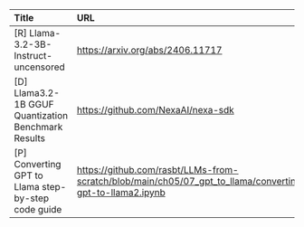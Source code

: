 | Title                                               | URL                                                                                                      |   Score | Date                |
|:----------------------------------------------------|:---------------------------------------------------------------------------------------------------------|--------:|:--------------------|
| [R] Llama-3.2-3B-Instruct-uncensored                | https://arxiv.org/abs/2406.11717                                                                         |      49 | 2024-09-27 15:53:07 |
| [D] Llama3.2-1B GGUF Quantization Benchmark Results | https://github.com/NexaAI/nexa-sdk                                                                       |      47 | 2024-09-27 19:41:16 |
| [P] Converting GPT to Llama step-by-step code guide | https://github.com/rasbt/LLMs-from-scratch/blob/main/ch05/07_gpt_to_llama/converting-gpt-to-llama2.ipynb |      43 | 2024-09-28 13:51:26 |